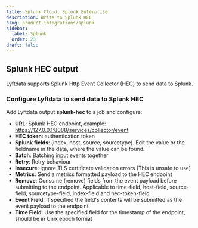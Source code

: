 ```yaml
---
title: Splunk Cloud, Splunk Enterprise
description: Write to Splunk HEC
slug: product-integrations/splunk
sidebar:
  label: Splunk
  order: 23
draft: false
---
```


## Splunk HEC output
Lyftdata supports Splunk Http Event Collector (HEC) to send data to Splunk.

### Configure Lyftdata to send data to Splunk HEC
Add Lyftdata output **splunk-hec** to a job and configure:
- **URL**: Splunk HEC endpoint, example: https://127.0.0.1:8088/services/collector/event
- **HEC token**: authentication token
- **Splunk fields**: (index, host, source, sourcetype). Edit the value or the fieldname in the data, where the value can be found.
- **Batch**: Batching input events together
- **Retry**: Retry behaviour
- **Insecure**: Ignore TLS certificate validation errors (This is unsafe to use)
- **Metrics**: Send a metrics formatted payload to the HEC endpoint
- **Remove**: Consume (remove) fields from the event payload before submitting to the endpoint. Applicable to time-field, host-field, source-field, sourcetype-field, index-field and hec-token-field
- **Event Field**: If specified the field's contents will be submitted as the event payload to the endpoint
- **Time Field**: Use the specified field for the timestamp of the endpoint, should be in Unix epoch format